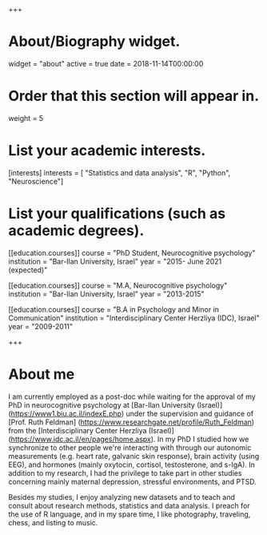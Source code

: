 +++
# About/Biography widget.
widget = "about"
active = true
date = 2018-11-14T00:00:00

# Order that this section will appear in.
weight = 5

# List your academic interests.
[interests]
  interests = [
  "Statistics and data analysis",
  "R", 
  "Python",
  "Neuroscience"]

# List your qualifications (such as academic degrees).
[[education.courses]]
  course = "PhD Student, Neurocognitive psychology"
  institution = "Bar-Ilan University, Israel"
  year = "2015- June 2021 (expected)"

[[education.courses]]
  course = "M.A, Neurocognitive psychology"
  institution = "Bar-Ilan University, Israel"
  year = "2013-2015"

[[education.courses]]
  course = "B.A in Psychology and Minor in Communication"
  institution = "Interdisciplinary Center Herzliya (IDC), Israel"
  year = "2009-2011"


+++

# About me

I am currently employed as a post-doc while waiting for the approval of my PhD in neurocognitive psychology at [Bar-Ilan University (Israel)] (https://www1.biu.ac.il/indexE.php) under the supervision and guidance of [Prof. Ruth Feldman] (https://www.researchgate.net/profile/Ruth_Feldman) from the [Interdisciplinary Center Herzliya (Israel)] (https://www.idc.ac.il/en/pages/home.aspx). In my PhD I studied how we synchronize to other people we're interacting with through our autonomic measurements (e.g. heart rate, galvanic skin response), brain activity (using EEG), and hormones (mainly oxytocin, cortisol, testosterone, and s-IgA). In addition to my research, I had the privilege to take part in other studies concerning mainly maternal depression, stressful environments, and PTSD. 

Besides my studies, I enjoy analyzing new datasets and to teach and consult about research methods, statistics and data analysis. I preach for the use of R language, and in my spare time, I like photography, traveling, chess, and listing to music. 
